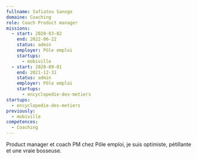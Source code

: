 ```yaml
---
fullname: Safiatou Sanogo
domaine: Coaching
role: Coach Product manager
missions:
  - start: 2020-03-02
    end: 2022-06-22
    status: admin
    employer: Pôle emploi
    startups:
      - mobiville
  - start: 2020-09-01
    end: 2021-12-31
    status: admin
    employer: Pôle emploi
    startups:
      - encyclopedie-des-metiers
startups:
  - encyclopedie-des-metiers
previously:
  - mobiville
competences:
  - Coaching
---
```

Product manager et coach PM chez Pôle emploi, je suis optimiste, pétillante et une vraie bosseuse.
